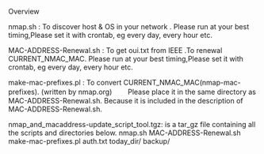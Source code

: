 Overview

nmap.sh		:
To discover host & OS in your network .
Please run at your best timing,Please set it with crontab, eg every day, every hour etc.		

MAC-ADDRESS-Renewal.sh	:
To get oui.txt from IEEE .To renewal CURRENT_NMAC_MAC.
Please run at your best timing,Please set it with crontab, eg every day, every hour etc.	

make-mac-prefixes.pl	:
To convert  CURRENT_NMAC_MAC(nmap-mac-prefixes).
 (written by nmap.org)　　
Please place it in the same directory as MAC-ADDRESS-Renewal.sh.
Because it is included in the description of MAC-ADDRESS-Renewal.sh.

nmap_and_macaddress-update_script_tool.tgz:
is a tar_gz file containing all the scripts and directories below.
nmap.sh	
MAC-ADDRESS-Renewal.sh	
make-mac-prefixes.pl
auth.txt
today_dir/
backup/
